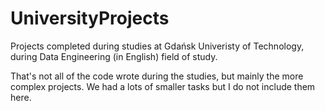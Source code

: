 # UniversityProjects

Projects completed during studies at Gdańsk Univeristy of Technology, during Data Engineering (in English) field of study.

That's not all of the code wrote during the studies, but mainly the more complex projects. We had a lots of smaller tasks but I do not include them here.
